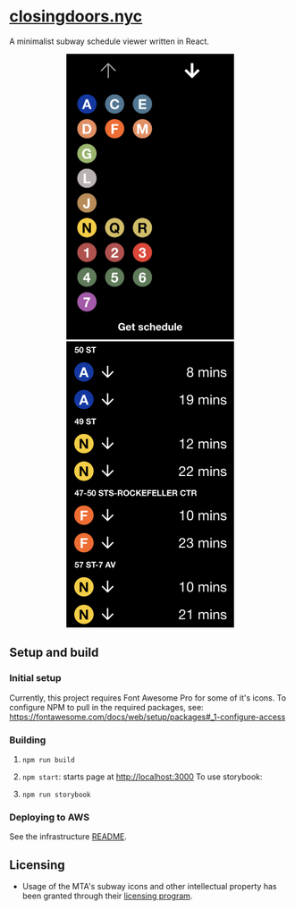 # [closingdoors.nyc](https://closingdoors.nyc/)

A minimalist subway schedule viewer written in React.

<p align="center">
  <img src="./.images/home.PNG" width="300" />
  <img src="./.images/schedule.PNG" width="300" /> 
</p>


## Setup and build

### Initial setup

Currently, this project requires Font Awesome Pro for some of it's icons. To configure NPM to pull in the required packages, see: https://fontawesome.com/docs/web/setup/packages#_1-configure-access 

### Building

1. `npm run build`
2. `npm start`: starts page at [http://localhost:3000](http://localhost:3000)
To use storybook:

1. `npm run storybook`

### Deploying to AWS

See the infrastructure [README](./infrastructure/README.md).

## Licensing

- Usage of the MTA's subway icons and other intellectual property has been granted through their [licensing program](https://new.mta.info/doing-business-with-us/licensing-program).
